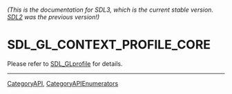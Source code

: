 ###### (This is the documentation for SDL3, which is the current stable version. [SDL2](https://wiki.libsdl.org/SDL2/) was the previous version!)
# SDL_GL_CONTEXT_PROFILE_CORE

Please refer to [SDL_GLprofile](SDL_GLprofile) for details.

----
[CategoryAPI](CategoryAPI), [CategoryAPIEnumerators](CategoryAPIEnumerators)

